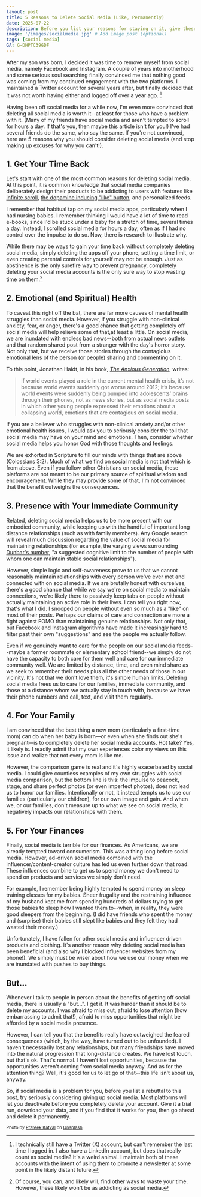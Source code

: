```yaml
---
layout: post
title: 5 Reasons to Delete Social Media (Like, Permanently)
date: 2025-07-22
description: Before you list your reasons for staying on it, give these reasons a serious consideration.
image: '/images/socialmedia.jpg' # Add image post (optional)
tags: [social media]
GA: G-DHPTC39GDF
---
```


After my son was born, I decided it was time to remove myself from social media, namely Facebook and Instagram. A couple of years into motherhood and some serious soul searching finally convinced me that nothing good was coming from my continued engagement with the two platforms. I maintained a Twitter account for several years after, but finally decided that it was not worth having either and logged off over a year ago. [^1]

Having been off social media for a while now, I'm even more convinced that deleting all social media is worth it--at least for those who have a problem with it. (Many of my friends have social media and aren't tempted to scroll for hours a day. If that's you, then maybe this  article isn't for you!) I've had several friends do the same, who say the same. If you're not convinced, here are 5 reasons why you should consider deleting social media (and stop making up excuses for why you can't!). 

## 1. Get Your Time Back

Let's start with one of the most common reasons for deleting social media. At this point, it is common knowledge that social media companies deliberately design their products to be addicting to users with features like [infinite scroll](https://www.bbc.com/news/technology-44640959), [the dopamine inducing "like" button](https://med.stanford.edu/news/insights/2021/10/addictive-potential-of-social-media-explained.html), and personalized feeds. 

I remember that habitual tap on my social media apps, particularly when I had nursing babies. I remember thinking I would have a lot of time to read e-books, since I'd be stuck under a baby for a stretch of time, several times a day. Instead, I scrolled social media for hours a day, often as if I had no control over the impulse to do so. Now, there is research to illustrate why. 

While there may be ways to gain your time back without completely deleting social media, simply deleting the apps off your phone, setting a time limit, or even creating parental controls for yourself may not be enough. Just as abstinence is the only surefire way to prevent pregnancy, completely deleting your social media accounts is the only sure way to stop wasting time on them.[^2] 

## 2. Emotional (and Spiritual) Health

To caveat this right off the bat, there are far more causes of mental health struggles than social media. However, if you struggle with non-clinical anxiety, fear, or anger, there's a good chance that getting completely off social media will help relieve some of that,at least a little. On social media, we are inundated with endless bad news--both from actual news outlets and that random shared post from a stranger with the day's horror story. Not only that, but we receive those stories through the contagioius emotional lens of the person (or people) sharing and commenting on it. 

To this point, Jonathan Haidt, in his book, [*The Anxious Generation*](https://amzn.to/4m8ooNr), writes: 

> If world events played a role in the current mental health crisis, it’s not because world events suddenly got worse around 2012; it’s because world events were suddenly being pumped into adolescents’ brains through their phones, not as news stories, but as social media posts in which other young people expressed their emotions about a collapsing world, emotions that are contagious on social media.

If you are a believer who struggles with non-clinical anxiety and/or other emotional health issues, I would ask you to seriously consider the toll that social media may have on your mind and emotions. Then, consider whether social media helps you honor God with those thoughts and feelings. 

We are exhorted in Scripture to fill our minds with things that are above (Colossians 3:2). Much of what we find on social media is not that which is from above. Even if you follow other Christians on social media, these platforms are not meant to be our primary source of spiritual wisdom and encouragement. While they may provide some of that, I'm not convinced that the benefit outweighs the consequences. 

## 3. Presence with Your Immediate Community

Related, deleting social media helps us to be more present with our embodied community, while keeping up with the handful of important long distance relationships (such as with family members). Any Google search will reveal much discussion regarding the value of social media for maintaining relationships (for example, the varying views surrounding  [Dunbar's number](https://en.wikipedia.org/wiki/Dunbar%27s_number#:~:text=By%20using%20the%20average%20human,causality%20remains%20to%20be%20seen.), "a suggested cognitive limit to the number of people with whom one can maintain stable social relationships"). 

However, simple logic and self-awareness prove to us that we cannot reasonably maintain relationships with every person we've ever met and connected with on social media. If we are brutally honest with ourselves, there's a good chance that while we say we're on social media to maintain connections, we're likely there to passively keep tabs on people without actually maintaining an active role in their lives. I can tell you right now, that's what I did. I snooped on people without even so much as a "like" on most of their posts. Perhaps our claims of care and connection are more a fight against FOMO than maintaining genuine relationships. Not only that, but Facebook and Instagram algorithms have made it increasingly hard to filter past their own "suggestions" and see the people we actually follow. 

Even if we genuinely want to care for the people on our social media feeds--maybe a former roommate or elementary school friend--we simply do not have the capacity to both care for them well and care for our immediate community well. We are limited by distance, time, and even mind share as we seek to remember their needs plus all the other needs of those in our vicinity. It's not that we don't love them, it's simple human limits. Deleting social media frees us to care for our families, immediate community, and those at a distance whom we actually stay in touch with, because we have their phone numbers and call, text, and visit them regularly.

## 4. For Your Family

I am convinced that the best thing a new mom (particularly a first-time mom) can do when her baby is born—or even when she finds out she's pregnant—is to completely delete her social media accounts. Hot take? Yes, it likely is. I readily admit that my own experiences color my views on this issue and realize that not every mom is like me. 

However, the comparison game is real and it's highly exacerbated by social media. I could give countless examples of my own struggles with social media comparison, but the bottom line is this: the impulse to peacock, stage, and share perfect photos (or even imperfect photos), does not lead us to honor our families. Intentionally or not, it instead tempts us to use our families (particularly our children), for our own image and gain. And when we, or our families, don't measure up to what we see on social media, it negatively impacts our relationships with them. 

## 5. For Your Finances

Finally, social media is terrible for our finances. As Americans, we are already tempted toward consumerism. This was a thing long before social media. However, ad-driven social media combined with the influencer/content-creator culture has led us even further down that road. These influences combine to get us to spend money we don't need to spend on products and services we simply don't need. 

For example, I remember being highly tempted to spend money on sleep training classes for my babies. Sheer frugality and the restraining influence of my husband kept me from spending hundreds of dollars trying to get those babies to sleep how I wanted them to--when, in reality, they were good sleepers from the beginning. (I did have friends who spent the money and (surprise) their babies still slept like babies and they felt they had wasted their money.) 

Unfortunately, I have fallen for other social media and influencer driven products and clothing. It's another reason why deleting social media has been beneficial (and also why I blocked influencer websites from my phone!). We simply must be wiser about how we use our money when we are inundated with pushes to buy things. 

## But...

Whenever I talk to people in person about the benefits of getting off social media, there is usually a "but...". I get it. It was harder than it should be to delete my accounts. I was afraid to miss out, afraid to lose attention (how embarrassing to admit that!), afraid to miss opportunities that might be afforded by a social media presence. 

However, I can tell you that the benefits really have outweighed the feared consequences (which, by the way, have turned out to be unfounded). I haven't necessarily lost any relationships, but many friendships have moved into the natural progression that long-distance creates. We have lost touch, but that's ok. That's normal. I haven't lost opportunities, because the opportunities weren't coming from social media anyway. And as for the attention thing? Well, it's good for us to let go of that--this life isn't about us, anyway.

So, if social media is a problem for you, before you list a rebuttal to this post, try seriously considering giving up social media. Most platforms will let you deactivate before you completely delete your account. Give it a trial run, download your data, and if you find that it works for you, then go ahead and delete it permanently.  


[^1]: I technically still have a Twitter (X) account, but can't remember the last time I logged in. I also have a LinkedIn account, but does that really count as social media? It's a weird animal. I maintain both of these accounts with the intent of using them to promote a newsletter at some point in the likely distant future. 

[^2]: Of course, you can, and likely will, find other ways to waste your time. However, these likely won't be as addicting as social media. 

<sub>Photo by <a href="https://unsplash.com/@prateekkatyal?utm_content=creditCopyText&utm_medium=referral&utm_source=unsplash">Prateek Katyal</a> on <a href="https://unsplash.com/photos/neon-signage-xv7-GlvBLFw?utm_content=creditCopyText&utm_medium=referral&utm_source=unsplash">Unsplash</a></sub>
      